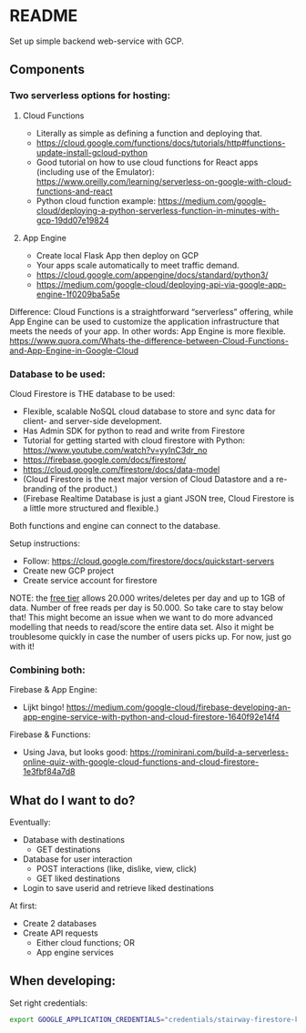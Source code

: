 # README

Set up simple backend web-service with GCP.

## Components

### Two serverless options for hosting:

1. Cloud Functions
    - Literally as simple as defining a function and deploying that. 
    - https://cloud.google.com/functions/docs/tutorials/http#functions-update-install-gcloud-python
    - Good tutorial on how to use cloud functions for React apps (including use of the Emulator): 
    https://www.oreilly.com/learning/serverless-on-google-with-cloud-functions-and-react
    - Python cloud function example: https://medium.com/google-cloud/deploying-a-python-serverless-function-in-minutes-with-gcp-19dd07e19824
    
2. App Engine
    - Create local Flask App then deploy on GCP
    - Your apps scale automatically to meet traffic demand.
    - https://cloud.google.com/appengine/docs/standard/python3/
    - https://medium.com/google-cloud/deploying-api-via-google-app-engine-1f0209ba5a5e
    

Difference: Cloud Functions is a straightforward “serverless” offering, while App Engine can be used to customize 
the application infrastructure that meets the needs of your app. In other words: App Engine is more flexible.
https://www.quora.com/Whats-the-difference-between-Cloud-Functions-and-App-Engine-in-Google-Cloud

### Database to be used:

Cloud Firestore is THE database to be used:
- Flexible, scalable NoSQL cloud database to store and sync data for client- and server-side development.
- Has Admin SDK for python to read and write from Firestore
- Tutorial for getting started with cloud firestore with Python: https://www.youtube.com/watch?v=yylnC3dr_no 
- https://firebase.google.com/docs/firestore/
- https://cloud.google.com/firestore/docs/data-model
- (Cloud Firestore is the next major version of Cloud Datastore and a re- branding of the product.)
- (Firebase Realtime Database is just a giant JSON tree, Cloud Firestore is a little more structured and flexible.)

Both functions and engine can connect to the database.

Setup instructions:
- Follow: https://cloud.google.com/firestore/docs/quickstart-servers
- Create new GCP project
- Create service account for firestore

NOTE: the [free tier](https://firebase.google.com/docs/firestore/quotas) allows 20.000 writes/deletes per day and up to 
1GB of data. Number of free reads per day is 50.000. So take care to stay below that! This might become an issue when 
we want to do more advanced modelling that needs to read/score the entire data set. Also it might be troublesome quickly 
in case the number of users picks up. For now, just go with it!

 

### Combining both:

Firebase & App Engine:
- Lijkt bingo! https://medium.com/google-cloud/firebase-developing-an-app-engine-service-with-python-and-cloud-firestore-1640f92e14f4

Firebase & Functions:
- Using Java, but looks good: https://rominirani.com/build-a-serverless-online-quiz-with-google-cloud-functions-and-cloud-firestore-1e3fbf84a7d8


## What do I want to do?

Eventually:
- Database with destinations 
    - GET destinations
- Database for user interaction
    - POST interactions (like, dislike, view, click)
    - GET liked destinations
- Login to save userid and retrieve liked destinations

At first: 
- Create 2 databases
- Create API requests
    - Either cloud functions; OR
    - App engine services


## When developing:

Set right credentials:

```bash
export GOOGLE_APPLICATION_CREDENTIALS="credentials/stairway-firestore-key.json"
```